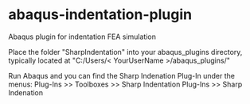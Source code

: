 # abaqus-indentation-plugin
Abaqus plugin for indentation FEA simulation

Place the folder "SharpIndentation" into your abaqus_plugins directory,
typically located at "C:/Users/< YourUserName >/abaqus_plugins/"

Run Abaqus and you can find the Sharp Indenation Plug-In under the menus:
Plug-Ins >> Toolboxes >> Sharp Indentation
Plug-Ins >> Sharp Indenation

